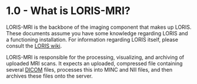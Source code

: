 # 1.0 - What is LORIS-MRI?
LORIS-MRI is the backbone of the imaging component that makes up LORIS. These documents assume you have some knowledge regarding LORIS and a functioning installation. For information regarding LORIS itself, please consult the [LORIS wiki][1].
  
LORIS-MRI is responsible for the processing, visualizing, and archiving of uploaded MRI scans. It expects an uploaded, compressed file containing several [DICOM][2] files, processes this into MINC and NII files, and then archives these files onto the server.


[1]: https://github.com/aces/Loris/wiki
[2]: http://dicomiseasy.blogspot.ca/2011/10/introduction-to-dicom-chapter-1.html